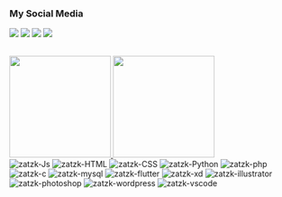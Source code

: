 ### My Social Media

<div> 
 <a href="https://discord.gg/g2WqNEABtw" target="_blank"><img src="https://img.shields.io/badge/Discord-7289DA?style=for-the-badge&logo=discord&logoColor=white" target="_blank"></a> 
  <a href = "https://www.behance.net/zatzk"><img src="https://img.shields.io/badge/-Behance-blue?style=for-the-badge&logo=behance&logoColor=white" target="_blank"></a>
  <a href="linkedin.com/in/zatzk/" target="_blank"><img src="https://img.shields.io/badge/-LinkedIn-%230077B5?style=for-the-badge&logo=linkedin&logoColor=white" target="_blank"></a> 
  <a href="https://myanimelist.net/profile/Zatzk" target="_blank"><img src="https://img.shields.io/badge/Myanimelist-2E51A2?style=for-the-badge&logo=myanimelist&logoColor=white" target="_blank"></a> 

</div>

##
<!--
**zatzk/zatzk** is a ✨ _special_ ✨ repository because its `README.md` (this file) appears on your GitHub profile.

Here are some ideas to get you started:

- 🔭 I’m currently working on ...
- 🌱 I’m currently learning ...
- 👯 I’m looking to collaborate on ...
- 🤔 I’m looking for help with ...
- 💬 Ask me about ...
- 📫 How to reach me: ...
- 😄 Pronouns: ...
- ⚡ Fun fact: ...
-->
<div>
  <a href="https://github.com/zatzk">
  <img height="180em" src="https://github-readme-stats.vercel.app/api?username=zatzk&show_icons=true&theme=merko&include_all_commits=true&count_private=true"/>
  <img height="180em" src="https://github-readme-stats.vercel.app/api/top-langs/?username=zatzk&layout=compact&langs_count=7&theme=merko"/>
</div>


<div style="display: inline-block" style="color:DodgerBlue">
  <img align="justify" alt="zatzk-Js"  src="https://img.shields.io/badge/JavaScript-F7DF1E?style=for-the-badge&logo=javascript&logoColor=black">
  <img align="justify" alt="zatzk-HTML" src="https://img.shields.io/badge/HTML5-E34F26?style=for-the-badge&logo=html5&logoColor=white">
  <img align="justify" alt="zatzk-CSS" src="https://img.shields.io/badge/CSS3-1572B6?style=for-the-badge&logo=css3&logoColor=white">
  <img align="justify" alt="zatzk-Python" src="https://img.shields.io/badge/Python-FFD43B?style=for-the-badge&logo=python&logoColor=darkgreen">
  <img align="justify" alt="zatzk-php" src="https://img.shields.io/badge/PHP-777BB4?style=for-the-badge&logo=php&logoColor=white">
  <img align="justify" alt="zatzk-c" src="https://img.shields.io/badge/C-00599C?style=for-the-badge&logo=c&logoColor=white">
  <img align="justify" alt="zatzk-mysql" src="https://img.shields.io/badge/MySQL-00000F?style=for-the-badge&logo=mysql&logoColor=white">
  <img align="justify" alt="zatzk-flutter" src="https://img.shields.io/badge/Flutter-02569B?style=for-the-badge&logo=flutter&logoColor=white">
  <img align="justify" alt="zatzk-xd" src="https://img.shields.io/badge/Adobe%20XD-470137?style=for-the-badge&logo=Adobe%20XD&logoColor=#FF61F6">
  <img align="justify" alt="zatzk-illustrator" src="https://img.shields.io/badge/Adobe%20Illustrator-FF9A00?style=for-the-badge&logo=adobe%20illustrator&logoColor=white">
  <img align="justify" alt="zatzk-photoshop" src="https://camo.githubusercontent.com/fceb87783f8368321f404247f93dcf39d5a11a8a4a058842252a569968de5b45/68747470733a2f2f696d672e736869656c64732e696f2f62616467652f41646f626525323050686f746f73686f702d3331413846463f7374796c653d666f722d7468652d6261646765266c6f676f3d41646f626525323050686f746f73686f70266c6f676f436f6c6f723d626c61636b">
  <img align="justify" alt="zatzk-wordpress" src="https://img.shields.io/badge/Wordpress-21759B?style=for-the-badge&logo=wordpress&logoColor=white">
  <img align="justify" alt="zatzk-vscode" src="https://camo.githubusercontent.com/42ada9cc774b9d2b4cf35691820a881d70657ae42c3a074f00c7e9add6352361/68747470733a2f2f696d672e736869656c64732e696f2f62616467652f56697375616c5f53747564696f5f436f64652d3030373844343f7374796c653d666f722d7468652d6261646765266c6f676f3d76697375616c25323073747564696f253230636f6465266c6f676f436f6c6f723d7768697465">
</div>
  
  
  
##
